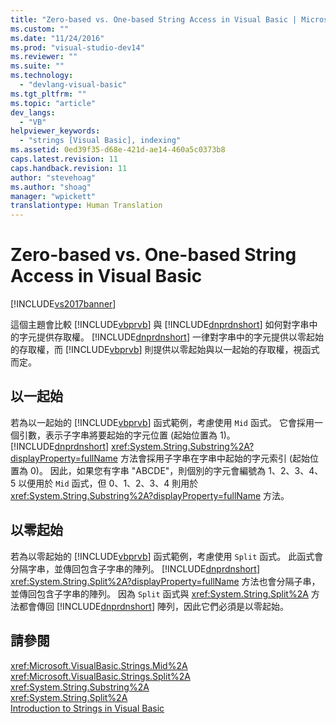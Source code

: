 ```yaml
---
title: "Zero-based vs. One-based String Access in Visual Basic | Microsoft Docs"
ms.custom: ""
ms.date: "11/24/2016"
ms.prod: "visual-studio-dev14"
ms.reviewer: ""
ms.suite: ""
ms.technology: 
  - "devlang-visual-basic"
ms.tgt_pltfrm: ""
ms.topic: "article"
dev_langs: 
  - "VB"
helpviewer_keywords: 
  - "strings [Visual Basic], indexing"
ms.assetid: 0ed39f35-d68e-421d-ae14-460a5c0373b8
caps.latest.revision: 11
caps.handback.revision: 11
author: "stevehoag"
ms.author: "shoag"
manager: "wpickett"
translationtype: Human Translation
---
```

# Zero-based vs. One-based String Access in Visual Basic
[!INCLUDE[vs2017banner](../../../../csharp/includes/vs2017banner.md)]

這個主題會比較 [!INCLUDE[vbprvb](../../../../csharp/programming-guide/concepts/linq/includes/vbprvb_md.md)] 與 [!INCLUDE[dnprdnshort](../../../../csharp/getting-started/includes/dnprdnshort_md.md)] 如何對字串中的字元提供存取權。  [!INCLUDE[dnprdnshort](../../../../csharp/getting-started/includes/dnprdnshort_md.md)] 一律對字串中的字元提供以零起始的存取權，而 [!INCLUDE[vbprvb](../../../../csharp/programming-guide/concepts/linq/includes/vbprvb_md.md)] 則提供以零起始與以一起始的存取權，視函式而定。  
  
## 以一起始  
 若為以一起始的 [!INCLUDE[vbprvb](../../../../csharp/programming-guide/concepts/linq/includes/vbprvb_md.md)] 函式範例，考慮使用 `Mid` 函式。  它會採用一個引數，表示子字串將要起始的字元位置 \(起始位置為 1\)。  [!INCLUDE[dnprdnshort](../../../../csharp/getting-started/includes/dnprdnshort_md.md)] <xref:System.String.Substring%2A?displayProperty=fullName> 方法會採用子字串在字串中起始的字元索引 \(起始位置為 0\)。  因此，如果您有字串 "ABCDE"，則個別的字元會編號為 1、2、3、4、5 以便用於 `Mid` 函式，但 0、1、2、3、4 則用於 <xref:System.String.Substring%2A?displayProperty=fullName> 方法。  
  
## 以零起始  
 若為以零起始的 [!INCLUDE[vbprvb](../../../../csharp/programming-guide/concepts/linq/includes/vbprvb_md.md)] 函式範例，考慮使用 `Split` 函式。  此函式會分隔字串，並傳回包含子字串的陣列。  [!INCLUDE[dnprdnshort](../../../../csharp/getting-started/includes/dnprdnshort_md.md)] <xref:System.String.Split%2A?displayProperty=fullName> 方法也會分隔子串，並傳回包含子字串的陣列。  因為 `Split` 函式與 <xref:System.String.Split%2A> 方法都會傳回 [!INCLUDE[dnprdnshort](../../../../csharp/getting-started/includes/dnprdnshort_md.md)] 陣列，因此它們必須是以零起始。  
  
## 請參閱  
 <xref:Microsoft.VisualBasic.Strings.Mid%2A>   
 <xref:Microsoft.VisualBasic.Strings.Split%2A>   
 <xref:System.String.Substring%2A>   
 <xref:System.String.Split%2A>   
 [Introduction to Strings in Visual Basic](../../../../visual-basic/programming-guide/language-features/strings/introduction-to-strings.md)